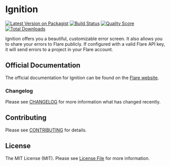# Ignition

[![Latest Version on Packagist](https://img.shields.io/packagist/v/facade/flare.svg?style=flat-square)](https://packagist.org/packages/facade/flare)
[![Build Status](https://img.shields.io/circleci/build/gh/spatie/flare/master.svg?token=8fa8ce4d514d525bdab557f351df1afc2f6b1720&style=flat-square)](https://circleci.com/gh/spatie/workflows/flare)
[![Quality Score](https://img.shields.io/scrutinizer/g/facade/flare.svg?style=flat-square)](https://scrutinizer-ci.com/g/facade/flare)
[![Total Downloads](https://img.shields.io/packagist/dt/facade/flare.svg?style=flat-square)](https://packagist.org/packages/facade/flare)

Ignition offers you a beautiful, customizable error screen. It also allows you to share your errors to Flare publicly. 
If configured with a valid Flare API key, it will send errors to a project in your Flare account.

## Official Documentation

The official documentation for Ignition can be found on the [Flare website](http://flareapp.io.test/docs/ignition-for-facade/installation).

### Changelog

Please see [CHANGELOG](CHANGELOG.md) for more information what has changed recently.

## Contributing

Please see [CONTRIBUTING](CONTRIBUTING.md) for details.

## License

The MIT License (MIT). Please see [License File](LICENSE.md) for more information.
